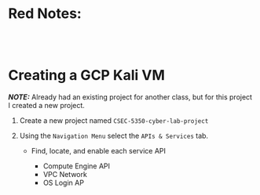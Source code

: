 

<br><br>

# Red Notes:

<br><br>


# Creating a GCP Kali VM

***NOTE:*** Already had an existing project for another class, but for this project I created a new project.

1. Create a new project named `CSEC-5350-cyber-lab-project`

2. Using the `Navigation Menu` select the `APIs & Services` tab.

    - Find, locate, and enable each service API

        - Compute Engine API
        - VPC Network
        - OS Login AP
